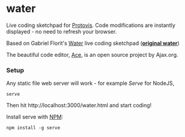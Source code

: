 # water

Live coding sketchpad for <a href="http://mbostock.github.com/protovis/">Protovis</a>. Code modifications are instantly displayed - no need to refresh your browser.

Based on Gabriel Florit's <a href='https://github.com/gabrielflorit/water'>Water</a> live coding sketchpad (**<a href='http://gabrielflor.it/water'>original water</a>**)

The beautiful code editor, <a href='http://ace.ajax.org/'>Ace</a>, is an open source project by Ajax.org.

### Setup

Any static file web server will work - for example *Serve* for NodeJS,

    serve

Then hit http://localhost:3000/water.html and start coding!

Install serve with [NPM](http://npmjs.org/):

    npm install -g serve